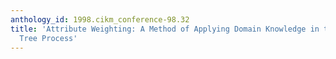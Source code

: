 ```yaml
---
anthology_id: 1998.cikm_conference-98.32
title: 'Attribute Weighting: A Method of Applying Domain Knowledge in the Decision
  Tree Process'
---
```

